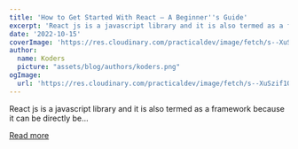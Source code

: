 ```yaml
---
title: 'How to Get Started With React – A Beginner''s Guide'
excerpt: 'React js is a javascript library and it is also termed as a framework because it can be directly be...'
date: '2022-10-15'
coverImage: 'https://res.cloudinary.com/practicaldev/image/fetch/s--XuSzif1O--/c_imagga_scale,f_auto,fl_progressive,h_420,q_auto,w_1000/https://dev-to-uploads.s3.amazonaws.com/uploads/articles/ie8w0yl017nl3tc5o0k7.jpeg'
author:
  name: Koders
  picture: "assets/blog/authors/koders.png"
ogImage:
  url: 'https://res.cloudinary.com/practicaldev/image/fetch/s--XuSzif1O--/c_imagga_scale,f_auto,fl_progressive,h_420,q_auto,w_1000/https://dev-to-uploads.s3.amazonaws.com/uploads/articles/ie8w0yl017nl3tc5o0k7.jpeg'
---
```


React js is a javascript library and it is also termed as a framework because it can be directly be...

[Read more](https://dev.to/rajivchaulagain/get-started-with-react-js-1nkb)
